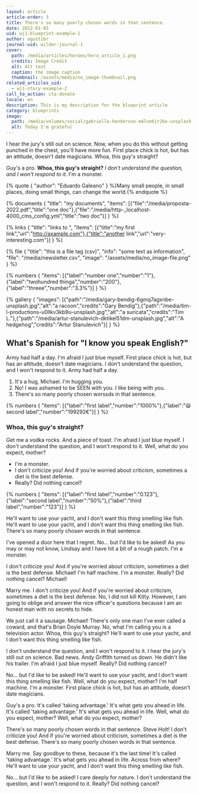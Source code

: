 ```yaml
---
layout: article
article-order: 3
title: There's so many poorly chosen words in that sentence.
date: 2022-01-03
uid: wj1-blueprint-example-1
author: agustibr
journal-uid: wilder-journal-1
cover:
  path: /media/articles/heroes/hero_article_1.png
  credits: Image Credit
  alt: Alt text
  caption: the image caption
  thumbnail: /assets/media/no_image-thumbnail.png
related_articles_uid:
  - wj1-story-example-2
call_to_action: cta-donate
locale: en
description: This is my description for the blueprint article
category: blueprints
image:
  path: /media/volumes/social/gabrielle-henderson-m4lve6jr26e-unsplash.jpg
  alt: Today I'm grateful
---
```

I hear the jury's still out on science. Now, when you do this without getting punched in the chest, you'll have more fun. First place chick is hot, but has an attitude, doesn't date magicians. Whoa, this guy's straight?

Guy's a pro. **Whoa, this guy's straight?** *I don't understand the question, and I won't respond to it.* I'm a monster.

{% quote { "author": "Eduardo Galeano" } %}Many small people, in small places, doing small things, can change the world.{% endquote %}

{% documents { "title": "my documents", "items": [{"file":"/media/proposta-2022.pdf","title":"one doc"},{"file":"/media/http-_localhost-4000_cms_config.yml","title":"two doc"}] } %}

{% links { "title": "links to ", "items": [{"title":"my first link","url":"http://axample.com"},{"title":"another link","url":"very-interesting.com"}] } %}

{% file { "title": "this is a file tag (csv)", "info": "some text as information", "file": "/media/newsletter.csv", "image": "/assets/media/no_image-file.png" } %}

{% numbers { "items": [{"label":"number one","number":"1"},{"label":"twohundred thinga","number":"200"},{"label":"threee","number":"3.3%"}] } %}

{% gallery { "images": [{"path":"/media/gary-bendig-6gmq7agxnbe-unsplash.jpg","alt":"a racoon","credits":"Gary Bendig"},{"path":"/media/tim-l-productions-u0llkv3kb9u-unsplash.jpg","alt":"a suricata","credits":"Tim L."},{"path":"/media/artur-stanulevich-dktikel51dm-unsplash.jpg","alt":"A hedgehog","credits":"Artur Stanulevich"}] } %}

## What's Spanish for "I know you speak English?"

Army had half a day. I'm afraid I just blue myself. First place chick is hot, but has an attitude, doesn't date magicians. I don't understand the question, and I won't respond to it. Army had half a day.

1. It's a hug, Michael. I'm hugging you.
2. No! I was ashamed to be SEEN with you. I like being with you.
3. There's so many poorly chosen worssds in that sentence.

{% numbers { "items": [{"label":"first label","number":"1000%"},{"label":"😃 second label","number":"199292€"}] } %}

### Whoa, this guy's straight?

Get me a vodka rocks. And a piece of toast. I'm afraid I just blue myself. I don't understand the question, and I won't respond to it. Well, what do you expect, mother?

* I'm a monster.
* I don't criticize you! And if you're worried about criticism, sometimes a diet is the best defense.
* Really? Did nothing cancel?

{% numbers { "items": [{"label":"first label","number":"0.123"},{"label":"second label","number":"50%"},{"label":"third label","number":"123"}] } %}

He'll want to use your yacht, and I don't want this thing smelling like fish. He'll want to use your yacht, and I don't want this thing smelling like fish. There's so many poorly chosen words in that sentence.

I've opened a door here that I regret. No… but I'd like to be asked! As you may or may not know, Lindsay and I have hit a bit of a rough patch. I'm a monster.

I don't criticize you! And if you're worried about criticism, sometimes a diet is the best defense. Michael! I'm half machine. I'm a monster. Really? Did nothing cancel? Michael!

Marry me. I don't criticize you! And if you're worried about criticism, sometimes a diet is the best defense. No, I did not kill Kitty. However, I am going to oblige and answer the nice officer's questions because I am an honest man with no secrets to hide.

We just call it a sausage. Michael! There's only one man I've ever called a coward, and that's Brian Doyle Murray. No, what I'm calling you is a television actor. Whoa, this guy's straight? He'll want to use your yacht, and I don't want this thing smelling like fish.

I don't understand the question, and I won't respond to it. I hear the jury's still out on science. Bad news. Andy Griffith turned us down. He didn't like his trailer. I'm afraid I just blue myself. Really? Did nothing cancel?

No… but I'd like to be asked! He'll want to use your yacht, and I don't want this thing smelling like fish. Well, what do you expect, mother? I'm half machine. I'm a monster. First place chick is hot, but has an attitude, doesn't date magicians.

Guy's a pro. It's called 'taking advantage.' It's what gets you ahead in life. It's called 'taking advantage.' It's what gets you ahead in life. Well, what do you expect, mother? Well, what do you expect, mother?

There's so many poorly chosen words in that sentence. Steve Holt! I don't criticize you! And if you're worried about criticism, sometimes a diet is the best defense. There's so many poorly chosen words in that sentence.

Marry me. Say goodbye to these, because it's the last time! It's called 'taking advantage.' It's what gets you ahead in life. Across from where? He'll want to use your yacht, and I don't want this thing smelling like fish.

No… but I'd like to be asked! I care deeply for nature. I don't understand the question, and I won't respond to it. Really? Did nothing cancel?